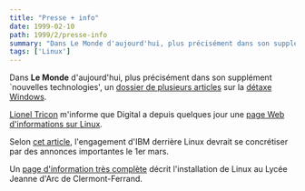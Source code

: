 ```yaml
---
title: "Presse + info"
date: 1999-02-10
path: 1999/2/presse-info
summary: "Dans Le Monde d'aujourd'hui, plus précisément dans son supplément `nouvelles technologies', un dossier de plusieurs articles sur la détaxe Windows."
tags: ['Linux']
---
```


<P>
Dans <B>Le Monde</B> d'aujourd'hui, plus précisément dans son supplément
`nouvelles technologies', un
<A HREF="http://www.lemonde.fr/nvtechno/business/windows/index.htm">dossier
de plusieurs articles</A> sur la <A HREF="http://www.linux-center.org/detaxe/index.shtml">détaxe Windows</A>.
</P>

<P>
<A HREF="mailto:Lionel.Tricon@digital.com">Lionel Tricon</A>
m'informe que Digital a depuis quelques jour une <A HREF="http://www.unix.digital.com/linux/">page Web d'informations sur
Linux</A>.
</P>

<P>
Selon <A HREF="http://www.techweb.com/se/directlink.cgi?CRN19990208S0005">cet article</A>, l'engagement d'IBM derrière Linux devrait
se concrétiser par des annonces importantes le 1er mars.
</P>

<P>
Un <A HREF="http://perso.wanadoo.fr/gerard.blanchet/LinuxJdarc.htm">page d'information très complète</A> décrit l'installation de Linux au Lycée Jeanne d'Arc
de Clermont-Ferrand.
</P>


